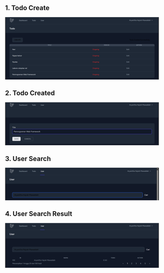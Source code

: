 ## 1. Todo Create
![alt text](<Cuplikan layar 2025-04-24 182741.png>)
## 2. Todo Created
![alt text](<Cuplikan layar 2025-04-24 182651.png>)
## 3. User Search
![alt text](<Cuplikan layar 2025-04-24 182049.png>)
## 4. User Search Result
![alt text](<Cuplikan layar 2025-04-24 182100.png>)